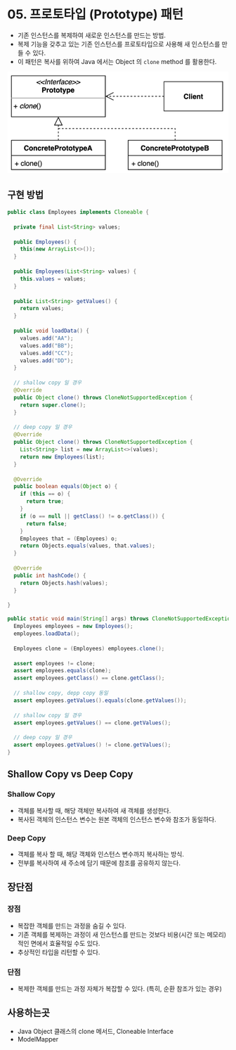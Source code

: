 # 05. 프로토타입 (Prototype) 패턴

- 기존 인스턴스를 복제하여 새로운 인스턴스를 만드는 방법.
- 복제 기능을 갖추고 있는 기존 인스턴스를 프로토타입으로 사용해 새 인스턴스를 만들 수 있다.
- 이 패턴은 복사를 위하여 Java 에서는 Object 의 `clone` method 를 활용한다.

![img.png](../images/05.png)

## 구현 방법

```java
public class Employees implements Cloneable {

  private final List<String> values;

  public Employees() {
    this(new ArrayList<>());
  }

  public Employees(List<String> values) {
    this.values = values;
  }

  public List<String> getValues() {
    return values;
  }

  public void loadData() {
    values.add("AA");
    values.add("BB");
    values.add("CC");
    values.add("DD");
  }

  // shallow copy 일 경우
  @Override
  public Object clone() throws CloneNotSupportedException {
    return super.clone();
  }

  // deep copy 일 경우
  @Override
  public Object clone() throws CloneNotSupportedException {
    List<String> list = new ArrayList<>(values);
    return new Employees(list);
  }

  @Override
  public boolean equals(Object o) {
    if (this == o) {
      return true;
    }
    if (o == null || getClass() != o.getClass()) {
      return false;
    }
    Employees that = (Employees) o;
    return Objects.equals(values, that.values);
  }

  @Override
  public int hashCode() {
    return Objects.hash(values);
  }

}
```

```java
public static void main(String[] args) throws CloneNotSupportedException {
  Employees employees = new Employees();
  employees.loadData();

  Employees clone = (Employees) employees.clone();

  assert employees != clone;
  assert employees.equals(clone);
  assert employees.getClass() == clone.getClass();

  // shallow copy, depp copy 동일
  assert employees.getValues().equals(clone.getValues());
  
  // shallow copy 일 경우
  assert employees.getValues() == clone.getValues();

  // deep copy 일 경우
  assert employees.getValues() != clone.getValues();
}
```

## Shallow Copy vs Deep Copy

### Shallow Copy

- 객체를 복사할 때, 해당 객체만 복사하여 새 객체를 생성한다.
- 복사된 객체의 인스턴스 변수는 원본 객체의 인스턴스 변수와 참조가 동일하다.

### Deep Copy

- 객체를 복사 할 때, 해당 객체와 인스턴스 변수까지 복사하는 방식.
- 전부를 복사하여 새 주소에 담기 때문에 참조를 공유하지 않는다.

## 장단점

### 장점

- 복잡한 객체를 만드는 과정을 숨길 수 있다.
- 기존 객체를 복제하는 과정이 새 인스턴스를 만드는 것보다 비용(시간 또는 메모리)적인 면에서 효율적일 수도 있다.
- 추상적인 타입을 리턴할 수 있다.

### 단점

- 복제한 객체를 만드는 과정 자체가 복잡할 수 있다. (특히, 순환 참조가 있는 경우)

## 사용하는곳

- Java Object 클래스의 clone 메서드, Cloneable Interface
- ModelMapper
